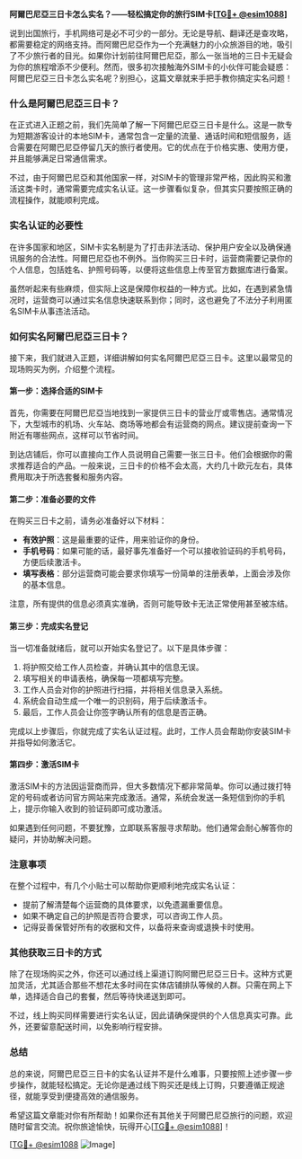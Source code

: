 **阿爾巴尼亞三日卡怎么实名？——轻松搞定你的旅行SIM卡[[TG💪+ @esim1088](https://t.me/s/esim1088)]**

说到出国旅行，手机网络可是必不可少的一部分。无论是导航、翻译还是查攻略，都需要稳定的网络支持。而阿爾巴尼亞作为一个充满魅力的小众旅游目的地，吸引了不少旅行者的目光。如果你计划前往阿爾巴尼亞，那么一张当地的三日卡无疑会为你的旅程增添不少便利。然而，很多初次接触海外SIM卡的小伙伴可能会疑惑：阿爾巴尼亞三日卡怎么实名呢？别担心，这篇文章就来手把手教你搞定实名问题！

### 什么是阿爾巴尼亞三日卡？

在正式进入正题之前，我们先简单了解一下阿爾巴尼亞三日卡是什么。这是一款专为短期游客设计的本地SIM卡，通常包含一定量的流量、通话时间和短信服务，适合需要在阿爾巴尼亞停留几天的旅行者使用。它的优点在于价格实惠、使用方便，并且能够满足日常通信需求。

不过，由于阿爾巴尼亞和其他国家一样，对SIM卡的管理非常严格，因此购买和激活这类卡时，通常需要完成实名认证。这一步骤看似复杂，但其实只要按照正确的流程操作，就能顺利完成。

### 实名认证的必要性

在许多国家和地区，SIM卡实名制是为了打击非法活动、保护用户安全以及确保通讯服务的合法性。阿爾巴尼亞也不例外。当你购买三日卡时，运营商需要记录你的个人信息，包括姓名、护照号码等，以便将这些信息上传至官方数据库进行备案。

虽然听起来有些麻烦，但实际上这是保障你权益的一种方式。比如，在遇到紧急情况时，运营商可以通过实名信息快速联系到你；同时，这也避免了不法分子利用匿名SIM卡从事违法活动。

### 如何实名阿爾巴尼亞三日卡？

接下来，我们就进入正题，详细讲解如何实名阿爾巴尼亞三日卡。这里以最常见的现场购买为例，介绍整个流程。

#### 第一步：选择合适的SIM卡

首先，你需要在阿爾巴尼亞当地找到一家提供三日卡的营业厅或零售店。通常情况下，大型城市的机场、火车站、商场等地都会有运营商的网点。建议提前查询一下附近有哪些网点，这样可以节省时间。

到达店铺后，你可以直接向工作人员说明自己需要一张三日卡。他们会根据你的需求推荐适合的产品。一般来说，三日卡的价格不会太高，大约几十欧元左右，具体费用取决于所选套餐和服务内容。

#### 第二步：准备必要的文件

在购买三日卡之前，请务必准备好以下材料：

- **有效护照**：这是最重要的证件，用来验证你的身份。
- **手机号码**：如果可能的话，最好事先准备好一个可以接收验证码的手机号码，方便后续激活卡。
- **填写表格**：部分运营商可能会要求你填写一份简单的注册表单，上面会涉及你的基本信息。

注意，所有提供的信息必须真实准确，否则可能导致卡无法正常使用甚至被冻结。

#### 第三步：完成实名登记

当一切准备就绪后，就可以开始实名登记了。以下是具体步骤：

1. 将护照交给工作人员检查，并确认其中的信息无误。
2. 填写相关的申请表格，确保每一项都填写完整。
3. 工作人员会对你的护照进行扫描，并将相关信息录入系统。
4. 系统会自动生成一个唯一的识别码，用于后续激活卡。
5. 最后，工作人员会让你签字确认所有的信息是否正确。

完成以上步骤后，你就完成了实名认证过程。此时，工作人员会帮助你安装SIM卡并指导如何激活它。

#### 第四步：激活SIM卡

激活SIM卡的方法因运营商而异，但大多数情况下都非常简单。你可以通过拨打特定的号码或者访问官方网站来完成激活。通常，系统会发送一条短信到你的手机上，提示你输入收到的验证码即可成功激活。

如果遇到任何问题，不要犹豫，立即联系客服寻求帮助。他们通常会耐心解答你的疑问，并协助解决问题。

### 注意事项

在整个过程中，有几个小贴士可以帮助你更顺利地完成实名认证：

- 提前了解清楚每个运营商的具体要求，以免遗漏重要信息。
- 如果不确定自己的护照是否符合要求，可以咨询工作人员。
- 记得妥善保管好所有的收据和文件，以备将来查询或退换卡时使用。

### 其他获取三日卡的方式

除了在现场购买之外，你还可以通过线上渠道订购阿爾巴尼亞三日卡。这种方式更加灵活，尤其适合那些不想花太多时间在实体店铺排队等候的人群。只需在网上下单，选择适合自己的套餐，然后等待快递送到即可。

不过，线上购买同样需要进行实名认证，因此请确保提供的个人信息真实可靠。此外，还要留意配送时间，以免影响行程安排。

### 总结

总的来说，阿爾巴尼亞三日卡的实名认证并不是什么难事，只要按照上述步骤一步步操作，就能轻松搞定。无论你是通过线下购买还是线上订购，只要遵循正规途径，就能享受到便捷高效的通信服务。

希望这篇文章能对你有所帮助！如果你还有其他关于阿爾巴尼亞旅行的问题，欢迎随时留言交流。祝你旅途愉快，玩得开心[[TG💪+ @esim1088](https://t.me/s/esim1088)]！

[[TG💪+ @esim1088](https://t.me/s/esim1088) ![Image](https://i.postimg.cc/4NQfJmqS/Snipaste-2025-05-13-00-14-12.png)]
